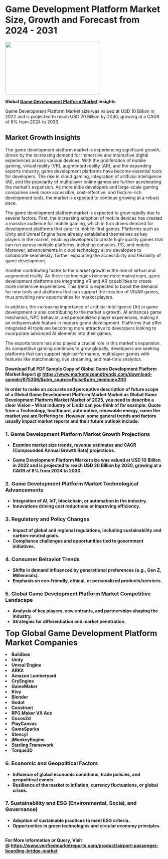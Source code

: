 <H1>Game Development Platform Market Size, Growth and Forecast from 2024 - 2031</H1><img class="aligncenter size-medium wp-image-584254" src="https://thirdeyenews.in/wp-content/uploads/2024/09/Global-Market-Research-300x168.jpeg" alt="" width="300" height="168" /><p><strong>Global&nbsp;<a href="https://www.marketsizeandtrends.com/download-sample/875356/&amp;utm_source=Pulse&amp;utm_medium=203">Game Development Platform Market</a> Insights</strong></p><p>Game Development Platform Market size was valued at USD 10 Billion in 2022 and is projected to reach USD 20 Billion by 2030, growing at a CAGR of 8% from 2024 to 2030.</p><p><h2>Market Growth Insights</h2> <p>The game development platform market is experiencing significant growth, driven by the increasing demand for immersive and interactive digital experiences across various devices. With the proliferation of mobile gaming, virtual reality (VR), augmented reality (AR), and the expanding esports industry, game development platforms have become essential tools for developers. The rise in cloud gaming, integration of artificial intelligence (AI), and the popularity of multiplayer online games are further accelerating the market’s expansion. As more indie developers and large-scale gaming companies seek more accessible, cost-effective, and feature-rich development tools, the market is expected to continue growing at a robust pace.</p> <p><strong></strong></p> <p>The game development platform market is expected to grow rapidly due to several factors. First, the increasing adoption of mobile devices has created a massive audience for mobile gaming, which in turn drives demand for development platforms that cater to mobile-first games. Platforms such as Unity and Unreal Engine have already established themselves as key players in the market, enabling developers to create high-quality games that can run across multiple platforms, including consoles, PC, and mobile. Moreover, advancements in cloud technology allow developers to collaborate seamlessly, further expanding the accessibility and flexibility of game development.</p> <p>Another contributing factor to the market growth is the rise of virtual and augmented reality. As these technologies become more mainstream, game development platforms are integrating VR and AR capabilities to create more immersive experiences. This trend is expected to boost the demand for new tools and platforms that can support the creation of VR/AR games, thus providing new opportunities for market players.</p> <p>In addition, the increasing importance of artificial intelligence (AI) in game development is also contributing to the market's growth. AI enhances game mechanics, NPC behavior, and personalized player experiences, making it an indispensable feature in modern game development. Platforms that offer integrated AI tools are becoming more attractive to developers looking to incorporate advanced AI elements into their games.</p> <p>The esports boom has also played a crucial role in this market's expansion. As competitive gaming continues to grow globally, developers are seeking platforms that can support high-performance, multiplayer games with features like matchmaking, live streaming, and real-time analytics.</p> <p><strong></p><p><span class=""><strong>Download Full PDF Sample Copy of Global Game Development Platform Market Report</strong> @ <a href="https://www.marketsizeandtrends.com/download-sample/875356/&amp;utm_source=Pulse&amp;utm_medium=203" target="_blank">https://www.marketsizeandtrends.com/download-sample/875356/&amp;utm_source=Pulse&amp;utm_medium=203</a></span></p><p>In order to make an accurate and perceptive description of future scope of a Global&nbsp;Game Development Platform Market Market as Global&nbsp;Game Development Platform Market Market of 2025, you need to describe a clear Vision &ndash; What Industry or Linda can you think of for example: Quote from a Technology, healthcare, automotive, renewable energy, name the market you are Reffering to. However, some general trends and factors usually impact market reports and their future outlook include:</p><h3>1.&nbsp;<strong>Game Development Platform Market Growth Projections</strong></h3><ul><li>Examine market size trends, revenue estimates and CAGR (Compounded Annual Growth Rate) projections.</li><li><p>Game Development Platform Market size was valued at USD 10 Billion in 2022 and is projected to reach USD 20 Billion by 2030, growing at a CAGR of 8% from 2024 to 2030.</p></li></ul><h3>2.&nbsp;<strong>Game Development Platform Market Technological Advancements</strong></h3><ul><li>Integration of AI, IoT, blockchain, or automation in the industry.</li><li>Innovations driving cost reductions or improving efficiency.</li></ul><h3>3.&nbsp;<strong>Regulatory and Policy Changes</strong></h3><ul><li>Impact of global and regional regulations, including sustainability and carbon-neutral goals.</li><li>Compliance challenges and opportunities tied to government initiatives.</li></ul><h3>4.&nbsp;<strong>Consumer Behavior Trends</strong></h3><ul><li>Shifts in demand influenced by generational preferences (e.g., Gen Z, Millennials).</li><li>Emphasis on eco-friendly, ethical, or personalized products/services.</li></ul><h3>5.&nbsp;<strong>Global Game Development Platform Market Competitive Landscape</strong></h3><ul><li>Analysis of key players, new entrants, and partnerships shaping the industry.</li><li>Strategies for differentiation and market penetration.</li></ul><p data-pm-slice="1 1 []"><span style="color: inherit; font-family: inherit; font-size: 25px;">Top Global Game Development Platform Market Companies</span></p><div class="" data-test-id=""><p><li>Buildbox</li><li> Unity</li><li> Unreal Engine</li><li> ARKit</li><li> Amazon Lumberyard</li><li> CryEngine</li><li> GameMaker</li><li> Kivy</li><li> Blender</li><li> Godot</li><li> Construct</li><li> RPG Maker VX Ace</li><li> Cocos2d</li><li> PlayCanvas</li><li> GameSparks</li><li> Stencyl</li><li> jMonkeyEngine</li><li> Starling Framework</li><li> Torque3D</li></p></div><h3>6.&nbsp;<strong>Economic and Geopolitical Factors</strong></h3><ul><li>Influence of global economic conditions, trade policies, and geopolitical events.</li><li>Resilience of the market to inflation, currency fluctuations, or global crises.</li></ul><h3>7.&nbsp;<strong>Sustainability and ESG (Environmental, Social, and Governance)</strong></h3><ul><li>Adoption of sustainable practices to meet ESG criteria.</li><li>Opportunities in green technologies and circular economy principles.</li></ul><h2><strong style="font-size: 14px;">For More Information or Query, Visit @&nbsp;</strong><a style="background-color: #ffffff; font-size: 14px;" href="https://www.marketsizeandtrends.com/report/game-development-platform-market/" target="_blank">https://www.verifiedmarketreports.com/product/airport-passenger-boarding-bridge-market</a></h2>
